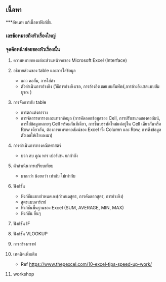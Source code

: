 ## เนื้อหา
***อัพเดท แก้เนื้อหาฟังก์ชั่น

### เลขข้อหมายถึงหัวเรื่องใหญ่ 
### จุดคือหน้าย่อยของหัวเรื่องนั้น
1.	ความหมายของแต่ละส่วนหน้าจอของ Microsoft Excel (Interface)

2.	อธิบายส่วนของ table และการใส่ข้อมูล
    -	แถว คอลั่ม, การใส่ค่า
    -	ตัวดำเนินการอ้างอิง (วิธีการอ้างอิงเซล, การอ้างอิงเซลแบบสัมพัทธ์,การอ้างอิงเซลแบบสัมบูรณ )
3.	การจัดการกับ table
    -   การตกแต่งตาราง
    -	การจัดสรรตารางและแทรกข้อมูล (การคัดลอกข้อมูลของ Cell, การปรับขนาดของคอลัมน์, การใส่ข้อมูลหลายๆ Cell พร้อมกันทีเดียว, การขึ้นบรรทัดใหม่แต่อยู่ใน Cell เดียวกันหรือ Row เดียวกัน, ต้องการแทรกคอลัมน์ของ Excel ทั้ง Column และ Row, การดึงข้อมูลตัวเลขให้เรียงลงมา)

4.	การดำเนินการทางคณิตศาสตร์ 
    -	บวก ลบ คูณ หาร เปอร์เซน ยกกำลัง
  
5.	ตัวดำเนินการเปรียบเทียบ
    -	มากกว่า น้อยกว่า เท่ากับ ไม่เท่ากับ
  
6.	ฟังก์ชัน
    -	ฟังก์ชันแบบกำหนดเอง(กำหนดสูตร, การคัดลอกสูตร, การอ้างอิง)
    -	สูตรแบบอาร์เรย์
    -	ฟังก์ชันพื้นฐานของ Excel (SUM, AVERAGE, MIN, MAX)
    -	ฟังก์ชัน อื่นๆ
  
7.	ฟังก์ชัน IF 

8.	ฟังก์ชัน VLOOKUP

9.	การสร้างกราฟ

10.	เทคนิคเพิ่มเติม
    -	Ref https://www.thepexcel.com/10-excel-tips-speed-up-work/
11. workshop

